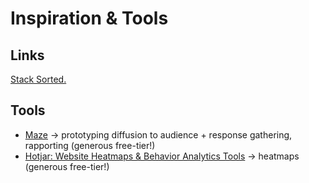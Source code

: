 # Inspiration & Tools
## Links
[Stack Sorted.](https://stacksorted.com/grids)

## Tools
- [Maze](https://maze.co/) → prototyping diffusion to audience + response gathering, rapporting (generous free-tier!)
- [Hotjar: Website Heatmaps & Behavior Analytics Tools](https://www.hotjar.com/) → heatmaps (generous free-tier!)

